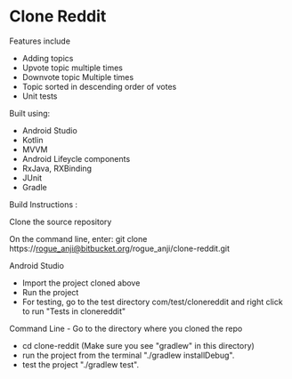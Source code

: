 # Clone Reddit

Features include
- Adding topics
- Upvote topic multiple times
- Downvote topic Multiple times
- Topic sorted in descending order of votes
- Unit tests

Built using:
- Android Studio
- Kotlin
- MVVM
- Android Lifeycle components
- RxJava, RXBinding
- JUnit
- Gradle

Build Instructions :

Clone the source repository

On the command line, enter:
git clone https://rogue_anji@bitbucket.org/rogue_anji/clone-reddit.git

Android Studio
- Import the project cloned above
- Run the project
- For testing, go to the test directory com/test/clonereddit and right click to run "Tests in clonereddit"

Command Line - Go to the directory where you cloned the repo
- cd clone-reddit (Make sure you see "gradlew" in this directory)
- run the project from the terminal "./gradlew installDebug".
- test the project "./gradlew test".
